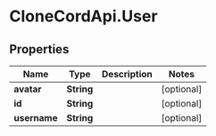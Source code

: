 # CloneCordApi.User

## Properties

Name | Type | Description | Notes
------------ | ------------- | ------------- | -------------
**avatar** | **String** |  | [optional] 
**id** | **String** |  | [optional] 
**username** | **String** |  | [optional] 


